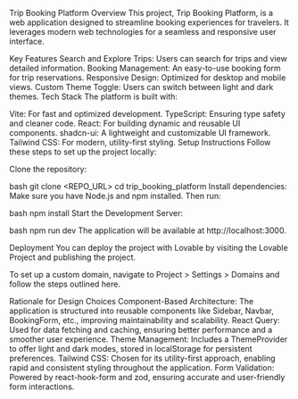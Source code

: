 Trip Booking Platform
Overview
This project, Trip Booking Platform, is a web application designed to streamline booking experiences for travelers. It leverages modern web technologies for a seamless and responsive user interface.

Key Features
Search and Explore Trips: Users can search for trips and view detailed information.
Booking Management: An easy-to-use booking form for trip reservations.
Responsive Design: Optimized for desktop and mobile views.
Custom Theme Toggle: Users can switch between light and dark themes.
Tech Stack
The platform is built with:

Vite: For fast and optimized development.
TypeScript: Ensuring type safety and cleaner code.
React: For building dynamic and reusable UI components.
shadcn-ui: A lightweight and customizable UI framework.
Tailwind CSS: For modern, utility-first styling.
Setup Instructions
Follow these steps to set up the project locally:

Clone the repository:

bash
git clone <REPO_URL>
cd trip_booking_platform
Install dependencies: Make sure you have Node.js and npm installed. Then run:

bash
npm install
Start the Development Server:

bash
npm run dev
The application will be available at http://localhost:3000.

Deployment
You can deploy the project with Lovable by visiting the Lovable Project and publishing the project.

To set up a custom domain, navigate to Project > Settings > Domains and follow the steps outlined here.

Rationale for Design Choices
Component-Based Architecture: The application is structured into reusable components like Sidebar, Navbar, BookingForm, etc., improving maintainability and scalability.
React Query: Used for data fetching and caching, ensuring better performance and a smoother user experience.
Theme Management: Includes a ThemeProvider to offer light and dark modes, stored in localStorage for persistent preferences.
Tailwind CSS: Chosen for its utility-first approach, enabling rapid and consistent styling throughout the application.
Form Validation: Powered by react-hook-form and zod, ensuring accurate and user-friendly form interactions.
